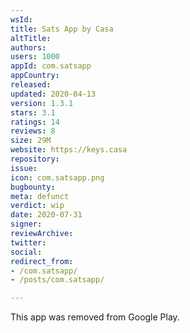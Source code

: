 ```yaml
---
wsId: 
title: Sats App by Casa
altTitle: 
authors: 
users: 1000
appId: com.satsapp
appCountry: 
released: 
updated: 2020-04-13
version: 1.3.1
stars: 3.1
ratings: 14
reviews: 8
size: 29M
website: https://keys.casa
repository: 
issue: 
icon: com.satsapp.png
bugbounty: 
meta: defunct
verdict: wip
date: 2020-07-31
signer: 
reviewArchive: 
twitter: 
social: 
redirect_from:
- /com.satsapp/
- /posts/com.satsapp/

---
```


This app was removed from Google Play.
